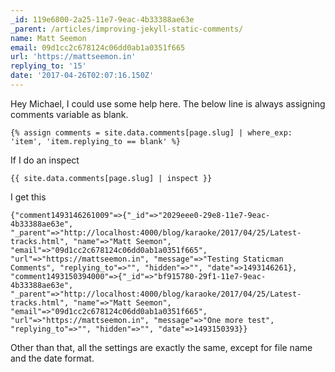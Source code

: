 ```yaml
---
_id: 119e6800-2a25-11e7-9eac-4b33388ae63e
_parent: /articles/improving-jekyll-static-comments/
name: Matt Seemon
email: 09d1cc2c678124c06dd0ab1a0351f665
url: 'https://mattseemon.in'
replying_to: '15'
date: '2017-04-26T02:07:16.150Z'
---
```


Hey Michael, I could use some help here. The below line is always assigning
comments variable as blank.

```
{% assign comments = site.data.comments[page.slug] | where_exp: 'item', 'item.replying_to == blank' %}
```

If I do an inspect

```
{{ site.data.comments[page.slug] | inspect }}
```

I get this

```
{"comment1493146261009"=>{"_id"=>"2029eee0-29e8-11e7-9eac-4b33388ae63e", "_parent"=>"http://localhost:4000/blog/karaoke/2017/04/25/Latest-tracks.html", "name"=>"Matt Seemon", "email"=>"09d1cc2c678124c06dd0ab1a0351f665", "url"=>"https://mattseemon.in", "message"=>"Testing Staticman Comments", "replying_to"=>"", "hidden"=>"", "date"=>1493146261}, "comment1493150394000"=>{"_id"=>"bf915780-29f1-11e7-9eac-4b33388ae63e", "_parent"=>"http://localhost:4000/blog/karaoke/2017/04/25/Latest-tracks.html", "name"=>"Matt Seemon", "email"=>"09d1cc2c678124c06dd0ab1a0351f665", "url"=>"https://mattseemon.in", "message"=>"One more test", "replying_to"=>"", "hidden"=>"", "date"=>1493150393}}
```

Other than that, all the settings are exactly the same, except for file name and
the date format.

